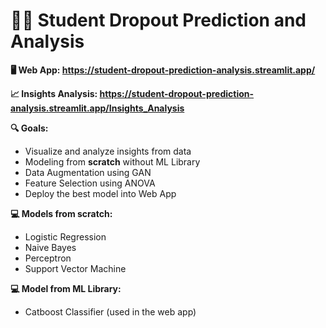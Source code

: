 # 👨‍🎓 Student Dropout Prediction and Analysis
**🖥️ Web App: https://student-dropout-prediction-analysis.streamlit.app/**

**📈 Insights Analysis: https://student-dropout-prediction-analysis.streamlit.app/Insights_Analysis**

**🔍 Goals:** 
- Visualize and analyze insights from data
- Modeling from **scratch** without ML Library
- Data Augmentation using GAN
- Feature Selection using ANOVA
- Deploy the best model into Web App

**💻 Models from scratch:**
- Logistic Regression
- Naive Bayes
- Perceptron
- Support Vector Machine

**💻 Model from ML Library:**
- Catboost Classifier (used in the web app)

